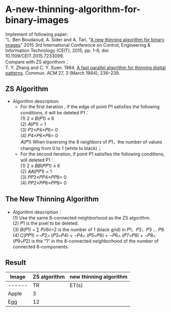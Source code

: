 # A-new-thinning-algorithm-for-binary-images
Implement of following paper:  
"L. Ben Boudaoud, A. Sider and A. Tari, "[A new thinning algorithm for binary images]" 2015 3rd International Conference on Control, Engineering & Information 
Technology (CEIT), 2015, pp. 1-6, doi: 10.1109/CEIT.2015.7233099.  
Compare with ZS algorithom：  
T. Y. Zhang and C. Y. Suen. 1984. [A fast parallel algorithm for thinning digital patterns]. Commun. ACM 27, 3 (March 1984), 236–239. 

## ZS Algorithm
- Algorithm description:
  - For the first iteration , if the edge of point P1 satisfies the following conditions, it will be deleted P1：  
(1) 2 ≤ 𝐵(𝑃1) ≤ 6  
(2) 𝐴(𝑃1) = 1  
(3) 𝑃2×𝑃4×𝑃6= 0  
(4) 𝑃4×𝑃6×𝑃8= 0  
𝐴(𝑃1) When traversing the 8 neighbors of 𝑃1，the number of values changing from 0 to 1 (white to black)；
  - For the second iteration, if point P1 satisfies the following conditions, will deleted P1：  
(1) 2 ≤ 𝐵𝐵(𝑃𝑃1) ≤ 6  
(2) 𝐴𝐴(𝑃𝑃1) = 1  
(3) 𝑃𝑃2×𝑃𝑃4×𝑃𝑃8= 0  
(4) 𝑃𝑃2×𝑃𝑃6×𝑃𝑃8= 0  
## The New Thinning Algorithm
- Algorithm description：  
(1) Use the same 8-connected neighborhood as the ZS algorithm.   
(2) 𝑃1 is the pixel to be deleted.  
(3) 𝐵(𝑃1) = ∑ 𝑃𝑖𝑖9𝑖𝑖=2 is the number of 1 (black grid) in 𝑃1、𝑃2、𝑃3 … 𝑃8.   
(4) 𝐶(𝑃𝑃1) =¬𝑃2∧ (𝑃3∨𝑃4) + ¬𝑃4∧ (𝑃5∨𝑃6) + ¬𝑃6∧ (𝑃7∨𝑃8) + ¬𝑃8∧ (𝑃9∨𝑃2) is the "1" in the 8-connected neighborhood of the number of connected 8-components.  
## Result
|Image |ZS algorithm |new thinning algorithm|
|------|--------|--------|
|------|TR |ET(s) |SM |CM |
|Apple|3       |
|Egg  |12      |
[A new thinning algorithm for binary images]:https://ieeexplore.ieee.org/document/7233099/references#references
[A fast parallel algorithm for thinning digital patterns]:https://doi.org/10.1145/357994.358023
